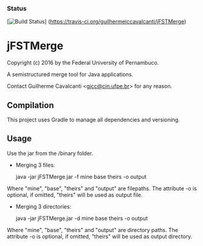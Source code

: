 ### Status
[![Build Status](https://travis-ci.org/guilhermejccavalcanti/jFSTMerge.png)] (https://travis-ci.org/guilhermejccavalcanti/jFSTMerge)

jFSTMerge
========

Copyright (c) 2016 by the Federal University of Pernambuco.

A semistructured merge tool for Java applications.

Contact Guilherme Cavalcanti &lt;<gjcc@cin.ufpe.br>&gt; for any reason.

Compilation
-----------
This project uses Gradle to manage all dependencies and versioning. 

Usage
-------------
Use the jar from the /binary folder.

* Merging 3 files:

   java -jar jFSTMerge.jar -f mine base theirs -o output

Where "mine", "base", "theirs" and "output" are filepaths.
The attribute -o is optional, if omitted, "theirs" will be used as output file.

* Merging 3 directories:

   java -jar jFSTMerge.jar -d mine base theirs -o output

Where "mine", "base", "theirs" and "output" are directory paths.
The attribute -o is optional, if omitted, "theirs" will be used as output directory.
